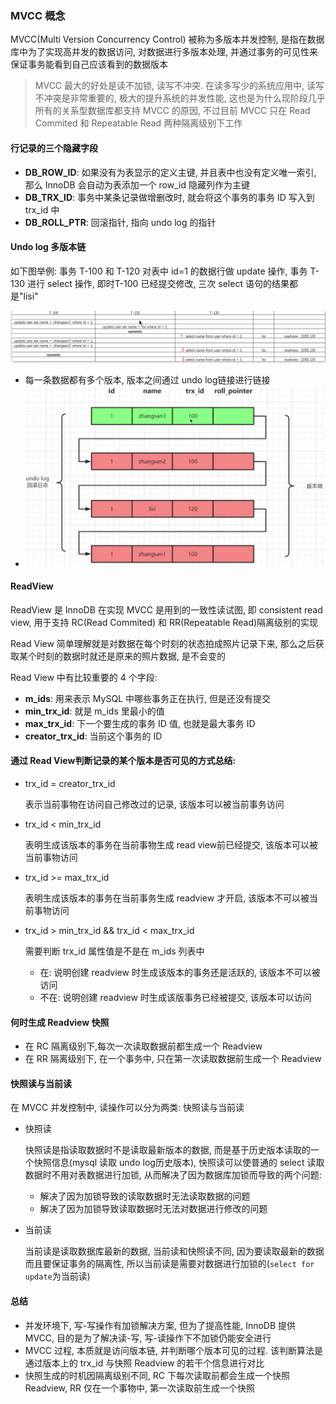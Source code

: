 ### MVCC 概念

MVCC(Multi Version Concurrency Control) 被称为多版本并发控制, 是指在数据库中为了实现高并发的数据访问, 对数据进行多版本处理, 并通过事务的可见性来保证事务能看到自己应该看到的数据版本

>   MVCC 最大的好处是读不加锁, 读写不冲突. 在读多写少的系统应用中, 读写不冲突是非常重要的, 极大的提升系统的并发性能, 这也是为什么现阶段几乎所有的关系型数据库都支持 MVCC 的原因, 不过目前 MVCC 只在 Read Commited 和 Repeatable Read 两种隔离级别下工作

#### 行记录的三个隐藏字段

-   **DB_ROW_ID**: 如果没有为表显示的定义主键, 并且表中也没有定义唯一索引, 那么 InnoDB 会自动为表添加一个 row_id 隐藏列作为主键
-   **DB_TRX_ID**: 事务中某条记录做增删改时, 就会将这个事务的事务 ID 写入到 trx_id 中
-   **DB_ROLL_PTR**: 回滚指针, 指向 undo log 的指针

#### Undo log 多版本链

如下图举例: 事务 T-100 和 T-120 对表中 id=1 的数据行做 update 操作, 事务 T-130 进行 select 操作, 即时T-100 已经提交修改, 三次 select 语句的结果都是"lisi"

![](../.assets/undo_log多版本链.png)

-   每一条数据都有多个版本, 版本之间通过 undo log链接进行链接
-   ![](../.assets/undo_log多版本链2.png)

#### ReadView

ReadView 是 InnoDB 在实现 MVCC 是用到的一致性读试图, 即 consistent read view, 用于支持 RC(Read Commited) 和 RR(Repeatable Read)隔离级别的实现

Read View 简单理解就是对数据在每个时刻的状态拍成照片记录下来, 那么之后获取某个时刻的数据时就还是原来的照片数据, 是不会变的

Read View 中有比较重要的 4 个字段:

-   **m_ids**: 用来表示 MySQL 中哪些事务正在执行, 但是还没有提交
-   **min_trx_id**: 就是 m_ids 里最小的值
-   **max_trx_id**: 下一个要生成的事务 ID 值, 也就是最大事务 ID
-   **creator_trx_id**: 当前这个事务的 ID

#### 通过 Read View判断记录的某个版本是否可见的方式总结:

-   trx_id = creator_trx_id

    表示当前事物在访问自己修改过的记录, 该版本可以被当前事务访问

-   trx_id < min_trx_id

    表明生成该版本的事务在当前事物生成 read view前已经提交, 该版本可以被当前事物访问

-   trx_id >= max_trx_id

    表明生成该版本的事务在当前事务生成 readview 才开启, 该版本不可以被当前事物访问

-   trx_id > min_trx_id && trx_id < max_trx_id

    需要判断 trx_id 属性值是不是在 m_ids 列表中

    -   在: 说明创建 readview 时生成该版本的事务还是活跃的, 该版本不可以被访问
    -   不在: 说明创建 readview 时生成该版事务已经被提交, 该版本可以访问

#### 何时生成 Readview 快照

-   在 RC 隔离级别下,每次一次读取数据前都生成一个 Readview
-   在 RR 隔离级别下, 在一个事务中, 只在第一次读取数据前生成一个 Readview

#### 快照读与当前读

在 MVCC 并发控制中, 读操作可以分为两类: 快照读与当前读

-   快照读

    快照读是指读取数据时不是读取最新版本的数据, 而是基于历史版本读取的一个快照信息(mysql 读取 undo log历史版本), 快照读可以使普通的 select 读取数据时不用对表数据进行加锁, 从而解决了因为数据库加锁而导致的两个问题:

    -   解决了因为加锁导致的读取数据时无法读取数据的问题
    -   解决了因为加锁导致读取数据时无法对数据进行修改的问题

-   当前读

    当前读是读取数据库最新的数据, 当前读和快照读不同, 因为要读取最新的数据而且要保证事务的隔离性, 所以当前读是需要对数据进行加锁的(`select for update`为当前读)



#### 总结

-   并发环境下, 写-写操作有加锁解决方案, 但为了提高性能, InnoDB 提供 MVCC, 目的是为了解决读-写, 写-读操作下不加锁仍能安全进行
-   MVCC 过程, 本质就是访问版本链, 并判断哪个版本可见的过程. 该判断算法是通过版本上的 trx_id 与快照 Readview 的若干个信息进行对比
-   快照生成的时机因隔离级别不同, RC 下每次读取前都会生成一个快照 Readview, RR 仅在一个事物中, 第一次读取前生成一个快照